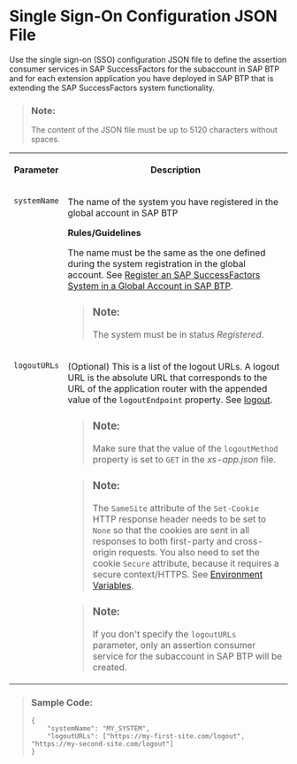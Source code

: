 <!-- loio5ec1e970eb0d417c969f1693da31388f -->

# Single Sign-On Configuration JSON File

Use the single sign-on \(SSO\) configuration JSON file to define the assertion consumer services in SAP SuccessFactors for the subaccount in SAP BTP and for each extension application you have deployed in SAP BTP that is extending the SAP SuccessFactors system functionality.



> ### Note:  
> The content of the JSON file must be up to 5120 characters without spaces.


<table>
<tr>
<th valign="top">

Parameter



</th>
<th valign="top">

Description



</th>
</tr>
<tr>
<td valign="top">

`systemName`



</td>
<td valign="top">

The name of the system you have registered in the global account in SAP BTP

**Rules/Guidelines**

The name must be the same as the one defined during the system registration in the global account. See [Register an SAP SuccessFactors System in a Global Account in SAP BTP](register-an-sap-successfactors-system-in-a-global-account-in-sap-btp-e956ba2.md).

> ### Note:  
> The system must be in status *Registered*.



</td>
</tr>
<tr>
<td valign="top">

`logoutURLs`



</td>
<td valign="top">

\(Optional\) This is a list of the logout URLs. A logout URL is the absolute URL that corresponds to the URL of the application router with the appended value of the `logoutEndpoint` property. See [logout](../30-development/logout-2296b4d.md).

> ### Note:  
> Make sure that the value of the `logoutMethod` property is set to `GET` in the *xs-app.json* file.

> ### Note:  
> The `SameSite` attribute of the `Set-Cookie` HTTP response header needs to be set to `None` so that the cookies are sent in all responses to both first-party and cross-origin requests. You also need to set the cookie `Secure` attribute, because it requires a secure context/HTTPS. See [Environment Variables](../30-development/environment-variables-ba52705.md).

> ### Note:  
> If you don't specify the `logoutURLs` parameter, only an assertion consumer service for the subaccount in SAP BTP will be created.



</td>
</tr>
</table>

> ### Sample Code:  
> ```
> {
>     "systemName": "MY_SYSTEM",
>     "logoutURLs": ["https://my-first-site.com/logout", "https://my-second-site.com/logout"]
> }
> ```


